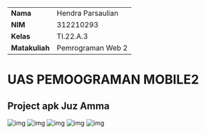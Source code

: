 |  | |
| ----------- | ----------- |
| <b> Nama     | Hendra Parsaulian       |
| <b> NIM     | 312210293       |
| <b> Kelas   | TI.22.A.3        |
| <b> Matakuliah   | Pemrograman Web 2       |
# UAS PEMOOGRAMAN MOBILE2
## Project apk Juz Amma
![img](https://github.com/Hendraparsaulian28/uasmobile2/blob/main/img/1.jpeg)
![img](https://github.com/Hendraparsaulian28/uasmobile2/blob/main/img/2.jpeg)
![img](https://github.com/Hendraparsaulian28/uasmobile2/blob/main/img/3.jpeg)
![img](https://github.com/Hendraparsaulian28/uasmobile2/blob/main/img/4.jpeg)
![img](../uaspm/img/5.jpeg)
